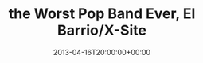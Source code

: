 ---
templateKey: event
guid: 08979cdb-6eab-11ea-99c5-002590d1d1b0
date: 2013-04-16T20:00:00+00:00
eventTime: '8pm'
title: the Worst Pop Band Ever, El Barrio/X-Site
artist: the Worst Pop Band Ever
city: Vancouver
venue: El Barrio/X-Site
group: The Worst Pop Band Ever
url: https://www.facebook.com/worstpopbandever
---